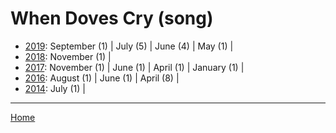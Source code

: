 # When Doves Cry (song)

  * [2019](./when-doves-cry-song-2019.md): 
      September (1) | 
      July (5) | 
      June (4) | 
      May (1) | 
  * [2018](./when-doves-cry-song-2018.md): 
      November (1) | 
  * [2017](./when-doves-cry-song-2017.md): 
      November (1) | 
      June (1) | 
      April (1) | 
      January (1) | 
  * [2016](./when-doves-cry-song-2016.md): 
      August (1) | 
      June (1) | 
      April (8) | 
  * [2014](./when-doves-cry-song-2014.md): 
      July (1) | 

----

[Home](../)
